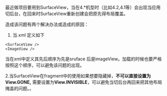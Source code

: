 ﻿最近做项目要用到SurfaceView，当在4.*机型时（比如4.2,4.1等）会出现当应用切后台，在回来时SurfaceView重新创建会把原先得布局覆盖。

造成该问题有两个解决办法或造成的原因：
1. 当.xml 定义如下

```
<SurfaceView />
<ImageView />
```
当在xml中定义其先后顺序为先是sruface 后是imageView。加载的时候也要严格按照这个顺序，可以避免该问题的出现。

2.当SurfaceView在fragment中的使用如果想要隐藏掉，**不可以直接设置为View.GONE,** 需要设置为**View.INVISIBLE**，可以避免当切后台再回来把其他布局掩盖的问题。。